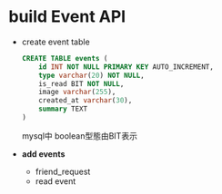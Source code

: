 # build Event API

* create event table
    ```sql
    CREATE TABLE events (
        id INT NOT NULL PRIMARY KEY AUTO_INCREMENT,
        type varchar(20) NOT NULL,
        is_read BIT NOT NULL,  
        image varchar(255),
        created_at varchar(30),
        summary TEXT
    )
    ```
    mysql中 boolean型態由BIT表示

* **add events**
    * friend_request 
    * read event
